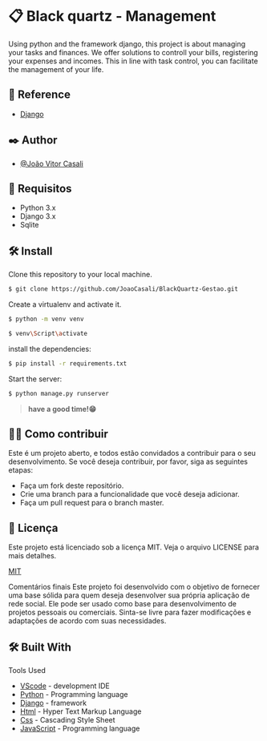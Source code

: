 # 📋 Black quartz - Management

Using python and the framework django, this project is about managing your tasks and finances. We offer solutions to controll your bills, registering your expenses and incomes. This in line with task control, you can facilitate the management of your life.

## 📍 Reference

- [Django](https://www.djangoproject.com)

## ✒️ Author

- [@João Vitor Casali](https://github.com/JoaoCasali)

## 📄 Requisitos

- Python 3.x
- Django 3.x
- Sqlite

## 🛠️ Install

Clone this repository to your local machine.
```bash
$ git clone https://github.com/JoaoCasali/BlackQuartz-Gestao.git
```
Create a virtualenv and activate it.
```bash
$ python -m venv venv
```
```bash
$ venv\Script\activate
```
install the dependencies:
```bash
$ pip install -r requirements.txt
```
Start the server:
```bash
$ python manage.py runserver
```
>**have a good time!😁**

## 👨‍💻 Como contribuir

Este é um projeto aberto, e todos estão convidados a contribuir para o seu desenvolvimento. Se você deseja contribuir, por favor, siga as seguintes etapas:

- Faça um fork deste repositório.
- Crie uma branch para a funcionalidade que você deseja adicionar.
- Faça um pull request para o branch master.

## 📄 Licença

Este projeto está licenciado sob a licença MIT. Veja o arquivo LICENSE para mais detalhes.

[MIT](https://choosealicense.com/licenses/mit/)

Comentários finais
Este projeto foi desenvolvido com o objetivo de fornecer uma base sólida para quem deseja desenvolver sua própria aplicação de rede social. Ele pode ser usado como base para desenvolvimento de projetos pessoais ou comerciais. Sinta-se livre para fazer modificações e adaptações de acordo com suas necessidades.

## 🛠️ Built With

Tools Used

- [VScode](https://code.visualstudio.com/) - development IDE
- [Python](https://www.python.org/downloads/release/python-3111/) - Programming language
- [Django](https://www.djangoproject.com) - framework  
- [Html](https://pt.wikipedia.org/wiki/HTML5) - Hyper Text Markup Language
- [Css](https://pt.wikipedia.org/wiki/Cascading_Style_Sheets) - Cascading Style Sheet
- [JavaScript](https://developer.mozilla.org/pt-BR/docs/Web/JavaScript) - Programming language